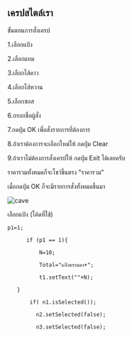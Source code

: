 ## เครปสไตล์เรา

ขั้นตอนการสั่งเครป

1.เลือกแป้ง

2.เลือกแยม

3.เลือกไส้คาว

4.เลือกไส้หวาน

5.เลือกซอส

6.กรอกชื่อผู้สั่ง

7.กดปุ่ม OK เพื่อสั่งรายการที่ต้องการ

8.ถ้าเราต้องการจะเลือกใหม่ให้ กดปุ่ม Clear 

9.ถ้าเราไม่ต้องการสั่งเครปให้ กดปุ่ม Exit ได้เลยครับ

ราคารวมทั้งหมดก็จะโชว์ขึ้นตรง "ราคารวม"

เมื่อกดปุ่ม OK ก็จะมีรายการสั่งทั้งหมดขึ้นมา


![cave](https://user-images.githubusercontent.com/45479394/49564285-91e46180-f955-11e8-9ef6-a7d745b31b3f.PNG)


เลือกแป้ง (โค้ดที่ใช้)

    p1=1;
    
          if (p1 == 1){
      
              N=10;
       
              Total="แป้งธรรมดา+";
       
              t1.setText(""+N);
       
       }
       
           if( n1.isSelected());
       
             n2.setSelected(false);
       
             n3.setSelected(false);
            
            
            
            
            
            
            
            
